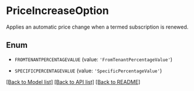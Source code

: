# PriceIncreaseOption

Applies an automatic price change when a termed subscription is renewed. 

## Enum

* `FROMTENANTPERCENTAGEVALUE` (value: `'FromTenantPercentageValue'`)

* `SPECIFICPERCENTAGEVALUE` (value: `'SpecificPercentageValue'`)

[[Back to Model list]](../README.md#documentation-for-models) [[Back to API list]](../README.md#documentation-for-api-endpoints) [[Back to README]](../README.md)


